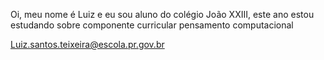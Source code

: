 Oi, meu nome é Luiz e eu sou aluno do colégio João XXIII, este ano estou estudando sobre componente curricular pensamento computacional 

Luiz.santos.teixeira@escola.pr.gov.br
